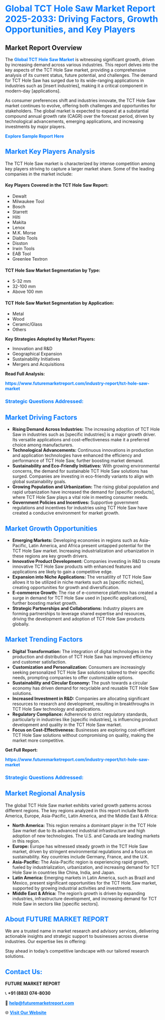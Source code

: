 <h1 style="color: #007BFF;">Global TCT Hole Saw Market Report 2025-2033: Driving Factors, Growth Opportunities, and Key Players</h1>

<section id="overview">
<h2>Market Report Overview</h2>
<p>The <a href="https://www.futuremarketreport.com/industry-report/tct-hole-saw-market" style="color: #007BFF; text-decoration: none;"><strong>Global TCT Hole Saw Market</strong></a> is witnessing significant growth, driven by increasing demand across various industries. This report delves into the key aspects of the TCT Hole Saw market, providing a comprehensive analysis of its current status, future potential, and challenges. The demand for TCT Hole Saw has surged due to its wide-ranging applications in industries such as [insert industries], making it a critical component in modern-day [applications].</p>
<p>As consumer preferences shift and industries innovate, the TCT Hole Saw market continues to evolve, offering both challenges and opportunities for stakeholders. The global market is expected to expand at a substantial compound annual growth rate (CAGR) over the forecast period, driven by technological advancements, emerging applications, and increasing investments by major players.</p>
</section>

<section id="overview">
<p><a href="https://www.futuremarketreport.com/request-sample/reportId=40538" style="color: #007BFF; text-decoration: none;"><strong>Explore Sample Report Here</strong></a></p>
</section>

<section id="key-players">
<h2 style="color: #007BFF;">Market Key Players Analysis</h2>
<p>The TCT Hole Saw market is characterized by intense competition among key players striving to capture a larger market share. Some of the leading companies in the market include:</p>
<h4>Key Players Covered in the TCT Hole Saw Report:</h4>
<ul><li>Dewalt</li><li>Milwaukee Tool</li><li>Bosch</li><li>Starrett</li><li>Hilti</li><li>Makita</li><li>Lenox</li><li>M.K. Morse</li><li>Diablo Tools</li><li>Disston</li><li>Irwin Tools</li><li>EAB Tool</li><li>Greenlee Textron</li></ul>
<h4>TCT Hole Saw Market Segmentation by Type:</h4>
<ul><li>5-32 mm</li><li>32-100 mm</li><li>Above 100 mm</li></ul>

<h4>TCT Hole Saw Market Segmentation by Application:</h4>
<ul><li>Metal</li><li>Wood</li><li>Ceramic/Glass</li><li>Others</li></ul>
<p><strong>Key Strategies Adopted by Market Players:</strong></p>
<ul>
<li>Innovation and R&D</li>
<li>Geographical Expansion</li>
<li>Sustainability Initiatives</li>
<li>Mergers and Acquisitions</li>
</ul>
</section>

<section>
<p><strong>Read Full Analysis: </strong></p><a href="https://www.futuremarketreport.com/industry-report/tct-hole-saw-market" style="color: #007BFF; text-decoration: none;"><strong>https://www.futuremarketreport.com/industry-report/tct-hole-saw-market</strong></a>
<h3 style="color: #007BFF;">Strategic Questions Addressed:</h3>
</section>

<section id="driving-factors">
<h2 style="color: #007BFF;">Market Driving Factors</h2>
<ul>
<li><strong>Rising Demand Across Industries:</strong> The increasing adoption of TCT Hole Saw in industries such as [specific industries] is a major growth driver. Its versatile applications and cost-effectiveness make it a preferred choice among manufacturers.</li>
<li><strong>Technological Advancements:</strong> Continuous innovations in production and application technologies have enhanced the efficiency and performance of TCT Hole Saw, further boosting market demand.</li>
<li><strong>Sustainability and Eco-Friendly Initiatives:</strong> With growing environmental concerns, the demand for sustainable TCT Hole Saw solutions has surged. Companies are investing in eco-friendly variants to align with global sustainability goals.</li>
<li><strong>Growing Population and Urbanization:</strong> The rising global population and rapid urbanization have increased the demand for [specific products], where TCT Hole Saw plays a vital role in meeting consumer needs.</li>
<li><strong>Government Policies and Incentives:</strong> Supportive government regulations and incentives for industries using TCT Hole Saw have created a conducive environment for market growth.</li>
</ul>
</section>

<section id="growth-opportunities">
<h2 style="color: #007BFF;">Market Growth Opportunities</h2>
<ul>
<li><strong>Emerging Markets:</strong> Developing economies in regions such as Asia-Pacific, Latin America, and Africa present untapped potential for the TCT Hole Saw market. Increasing industrialization and urbanization in these regions are key growth drivers.</li>
<li><strong>Innovative Product Development:</strong> Companies investing in R&D to create innovative TCT Hole Saw products with enhanced features and applications are likely to gain a competitive edge.</li>
<li><strong>Expansion into Niche Applications:</strong> The versatility of TCT Hole Saw allows it to be utilized in niche markets such as [specific niches], creating opportunities for growth and diversification.</li>
<li><strong>E-commerce Growth:</strong> The rise of e-commerce platforms has created a surge in demand for TCT Hole Saw used in [specific applications], further boosting market growth.</li>
<li><strong>Strategic Partnerships and Collaborations:</strong> Industry players are forming partnerships to leverage shared expertise and resources, driving the development and adoption of TCT Hole Saw products globally.</li>
</ul>
</section>

<section id="trending-factors">
<h2 style="color: #007BFF;">Market Trending Factors</h2>
<ul>
<li><strong>Digital Transformation:</strong> The integration of digital technologies in the production and distribution of TCT Hole Saw has improved efficiency and customer satisfaction.</li>
<li><strong>Customization and Personalization:</strong> Consumers are increasingly seeking personalized TCT Hole Saw solutions tailored to their specific needs, prompting companies to offer customizable options.</li>
<li><strong>Sustainability and Circular Economy:</strong> The push towards a circular economy has driven demand for recyclable and reusable TCT Hole Saw solutions.</li>
<li><strong>Increased Investment in R&D:</strong> Companies are allocating significant resources to research and development, resulting in breakthroughs in TCT Hole Saw technology and applications.</li>
<li><strong>Regulatory Compliance:</strong> Adherence to strict regulatory standards, particularly in industries like [specific industries], is influencing product development and quality in the TCT Hole Saw market.</li>
<li><strong>Focus on Cost-Effectiveness:</strong> Businesses are exploring cost-efficient TCT Hole Saw solutions without compromising on quality, making the market more competitive.</li>
</ul>
</section>

<section>
<p><strong>Get Full Report: </strong></p><a href="https://www.futuremarketreport.com/industry-report/tct-hole-saw-market" style="color: #007BFF; text-decoration: none;"><strong>https://www.futuremarketreport.com/industry-report/tct-hole-saw-market</strong></a>
<h3 style="color: #007BFF;">Strategic Questions Addressed:</h3>
</section>


<section id="regional-analysis">
<h2 style="color: #007BFF;">Market Regional Analysis</h2>
<p>The global TCT Hole Saw market exhibits varied growth patterns across different regions. The key regions analyzed in this report include North America, Europe, Asia-Pacific, Latin America, and the Middle East & Africa:</p>
<ul>
<li><strong>North America:</strong> This region remains a dominant player in the TCT Hole Saw market due to its advanced industrial infrastructure and high adoption of new technologies. The U.S. and Canada are leading markets in this region.</li>
<li><strong>Europe:</strong> Europe has witnessed steady growth in the TCT Hole Saw market, driven by stringent environmental regulations and a focus on sustainability. Key countries include Germany, France, and the U.K.</li>
<li><strong>Asia-Pacific:</strong> The Asia-Pacific region is experiencing rapid growth, fueled by industrialization, urbanization, and increasing demand for TCT Hole Saw in countries like China, India, and Japan.</li>
<li><strong>Latin America:</strong> Emerging markets in Latin America, such as Brazil and Mexico, present significant opportunities for the TCT Hole Saw market, supported by growing industrial activities and investments.</li>
<li><strong>Middle East & Africa:</strong> The region’s growth is driven by expanding industries, infrastructure development, and increasing demand for TCT Hole Saw in sectors like [specific sectors].</li>
</ul>
</section>

<footer>
<h2 style="color: #007BFF;">About FUTURE MARKET REPORT</h2>
<p>We are a trusted name in market research and advisory services, delivering actionable insights and strategic support to businesses across diverse industries. Our expertise lies in offering:</p>

<p>Stay ahead in today’s competitive landscape with our tailored research solutions.</p>

<h2 style="color: #007BFF;">Contact Us:</h2>
<p><strong>FUTURE MARKET REPORT</strong></p>
<p>📞 <strong>+91 (883) 074-8030</strong></p>
<p>📧 <strong><a href="mailto:help@futuremarketreport.com" style="color: #007BFF;">help@futuremarketreport.com</a></strong></p>
<p>🌐 <strong><a href="https://www.futuremarketreport.com/" style="color: #007BFF;">Visit Our Website</a></strong></p>
</footer>